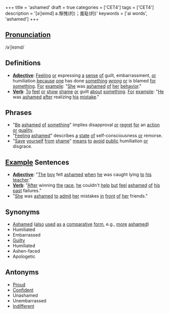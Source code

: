 +++
title = 'ashamed'
draft = true
categories = ['CET4']
tags = ['CET4']
description = '[əˈ∫eimd] a.惭愧(的)；羞耻(的)'
keywords = ['ai words', 'ashamed']
+++

## [Pronunciation](/post/pronunciation/)
/əˈʃeɪmd/

## Definitions
- **[Adjective](/post/adjective/)**: [Feeling](/post/feeling/) [or](/post/or/) expressing [a](/post/a/) [sense](/post/sense/) [of](/post/of/) guilt, embarrassment, [or](/post/or/) humiliation [because](/post/because/) [one](/post/one/) has done [something](/post/something/) [wrong](/post/wrong/) [or](/post/or/) is blamed [for](/post/for/) [something](/post/something/). [For](/post/for/) [example](/post/example/): "[She](/post/she/) was [ashamed](/post/ashamed/) [of](/post/of/) [her](/post/her/) [behavior](/post/behavior/)."
- **[Verb](/post/verb/)**: [To](/post/to/) [feel](/post/feel/) [or](/post/or/) [show](/post/show/) [shame](/post/shame/) [or](/post/or/) guilt [about](/post/about/) [something](/post/something/). [For](/post/for/) [example](/post/example/): "[He](/post/he/) was [ashamed](/post/ashamed/) [after](/post/after/) realizing [his](/post/his/) [mistake](/post/mistake/)."

## Phrases
- "[Be](/post/be/) [ashamed](/post/ashamed/) [of](/post/of/) [something](/post/something/)" implies disapproval [or](/post/or/) [regret](/post/regret/) [for](/post/for/) an [action](/post/action/) [or](/post/or/) [quality](/post/quality/).
- "[Feeling](/post/feeling/) [ashamed](/post/ashamed/)" describes [a](/post/a/) [state](/post/state/) [of](/post/of/) self-consciousness [or](/post/or/) remorse.
- "[Save](/post/save/) [yourself](/post/yourself/) [from](/post/from/) [shame](/post/shame/)" [means](/post/means/) [to](/post/to/) [avoid](/post/avoid/) [public](/post/public/) humiliation [or](/post/or/) disgrace.

## [Example](/post/example/) Sentences
- **[Adjective](/post/adjective/)**: "[The](/post/the/) [boy](/post/boy/) felt [ashamed](/post/ashamed/) [when](/post/when/) [he](/post/he/) was caught lying [to](/post/to/) [his](/post/his/) [teacher](/post/teacher/)."
- **[Verb](/post/verb/)**: "[After](/post/after/) winning [the](/post/the/) [race](/post/race/), [he](/post/he/) couldn't [help](/post/help/) [but](/post/but/) [feel](/post/feel/) [ashamed](/post/ashamed/) [of](/post/of/) [his](/post/his/) [past](/post/past/) failures."
- "[She](/post/she/) was [ashamed](/post/ashamed/) [to](/post/to/) [admit](/post/admit/) [her](/post/her/) mistakes [in](/post/in/) [front](/post/front/) [of](/post/of/) [her](/post/her/) friends."

## Synonyms
- [Ashamed](/post/ashamed/) ([also](/post/also/) [used](/post/used/) [as](/post/as/) [a](/post/a/) [comparative](/post/comparative/) [form](/post/form/), e.g., [more](/post/more/) [ashamed](/post/ashamed/))
- Humiliated
- Embarrassed
- [Guilty](/post/guilty/)
- Humiliated
- Ashen-faced
- Apologetic

## Antonyms
- [Proud](/post/proud/)
- [Confident](/post/confident/)
- Unashamed
- Unembarrassed
- [Indifferent](/post/indifferent/)
